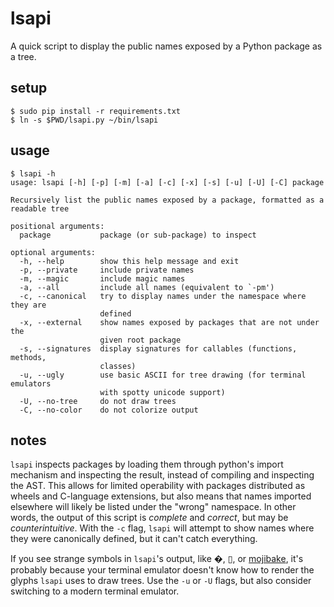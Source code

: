 # lsapi

A quick script to display the public names exposed by a Python package as a tree.

## setup

```console
$ sudo pip install -r requirements.txt
$ ln -s $PWD/lsapi.py ~/bin/lsapi
```

## usage

```console
$ lsapi -h
usage: lsapi [-h] [-p] [-m] [-a] [-c] [-x] [-s] [-u] [-U] [-C] package

Recursively list the public names exposed by a package, formatted as a
readable tree

positional arguments:
  package           package (or sub-package) to inspect

optional arguments:
  -h, --help        show this help message and exit
  -p, --private     include private names
  -m, --magic       include magic names
  -a, --all         include all names (equivalent to `-pm')
  -c, --canonical   try to display names under the namespace where they are
                    defined
  -x, --external    show names exposed by packages that are not under the
                    given root package
  -s, --signatures  display signatures for callables (functions, methods,
                    classes)
  -u, --ugly        use basic ASCII for tree drawing (for terminal emulators
                    with spotty unicode support)
  -U, --no-tree     do not draw trees
  -C, --no-color    do not colorize output
```

## notes

`lsapi` inspects packages by loading them through python's import mechanism and
inspecting the result, instead of compiling and inspecting the AST. This allows
for limited operability with packages distributed as wheels and C-language
extensions, but also means that names imported elsewhere will likely be listed
under the "wrong" namespace. In other words, the output of this script is
_complete_ and _correct_, but may be _counterintuitive_. With the `-c` flag,
`lsapi` will attempt to show names where they were canonically defined, but it
can't catch everything.

If you see strange symbols in `lsapi`'s output, like �, ▯, or
[mojibake](https://en.wikipedia.org/wiki/Mojibake), it's probably because your
terminal emulator doesn't know how to render the glyphs `lsapi` uses to draw
trees. Use the `-u` or `-U` flags, but also consider switching to a modern
terminal emulator.

